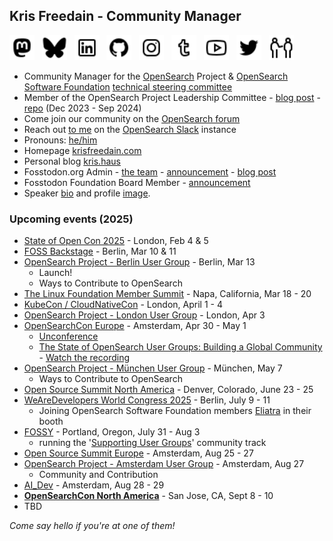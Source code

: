 ## Kris Freedain - Community Manager

<a rel="me" href="https://fosstodon.org/@krisfreedain"><img height="40" src="/images/icons8-mastodon-32.png"></a>&nbsp;&nbsp;
<a rel="me" href="https://bsky.app/profile/krisfreedain.com"><img height="40" src="/images/icons8-bluesky-32.png"></a>&nbsp;&nbsp;
<a href="https://www.linkedin.com/in/krisfreedain"><img height="40" src="/images/icons8-linkedin-32.png"></a>&nbsp;&nbsp;
<a href="https://github.com/krisfreedain"><img height="40" src="/images/icons8-github-32.png"></a>&nbsp;&nbsp;
<a href="https://instagram.com/krisf"><img height="40" src="/images/icons8-instagram-32.png"></a>&nbsp;&nbsp;
<a href="http://krisfreedain.tumblr.com/"><img height="40" src="/images/icons8-tumblr-32.png"></a>&nbsp;&nbsp;
<a href="https://www.youtube.com/c/KrisFreedain"><img height="40" src="/images/icons8-youtube-32.png"></a>&nbsp;&nbsp;
<a href="https://twitter.com/KrisFreedain"><img height="40" src="/images/icons8-twitter-32.png"></a>&nbsp;&nbsp;
<a href="https://en.pronouns.page/he"><img height="40" src="/images/icons8-he-32.png"></a>&nbsp;&nbsp;

- Community Manager for the [OpenSearch](https://opensearch.org/) Project & [OpenSearch Software Foundation](https://foundation.opensearch.org/) [technical steering committee](https://github.com/opensearch-project/technical-steering)
- Member of the OpenSearch Project Leadership Committee - [blog post](https://opensearch.org/blog/announcing-opensearch-project-leadership-committee/) - [repo](https://github.com/opensearch-project/community/tree/main/leadership-committee) (Dec 2023 - Sep 2024)
- Come join our community on the [OpenSearch forum](https://forum.opensearch.org/)
- Reach out [to me](https://opensearch.slack.com/team/U04JP3AR3A6) on the [OpenSearch Slack](https://opensearch.org/slack.html) instance
- Pronouns: [he/him](https://en.pronouns.page/he)
- Homepage [krisfreedain.com](https://krisfreedain.com/)
- Personal blog [kris.haus](https://kris.haus/)
- Fosstodon.org Admin - [the team](https://hub.fosstodon.org/team/) - [announcement](https://hub.fosstodon.org/brandon-and-kris-join-new-admins) - [blog post](https://krisfreedain.com/fosstodon-admin-team/)
- Fosstodon Foundation Board Member - [announcement](https://hub.fosstodon.org/introducing-the-fosstodon-foundation)
- Speaker [bio](https://github.com/krisfreedain/krisfreedain/blob/main/about.md) and profile [image](https://github.com/krisfreedain/krisfreedain/blob/main/images/krisfreedain-profile.jpg).

### Upcoming events (2025)
- [State of Open Con 2025](https://stateofopencon.com/) - London, Feb 4 & 5
- [FOSS Backstage](https://25.foss-backstage.de/) - Berlin, Mar 10 & 11
- [OpenSearch Project - Berlin User Group](https://www.meetup.com/opensearch-project-berlin/events/305608182) - Berlin, Mar 13
  - Launch!
  - Ways to Contribute to OpenSearch
- [The Linux Foundation Member Summit](https://events.linuxfoundation.org/lf-member-summit/) - Napa, California, Mar 18 - 20
- [KubeCon / CloudNativeCon](https://events.linuxfoundation.org/kubecon-cloudnativecon-europe/) - London, April 1 - 4
- [OpenSearch Project - London User Group](https://www.meetup.com/opensearch-project-london/events/305923918) - London, Apr 3
- [OpenSearchCon Europe](https://events.linuxfoundation.org/opensearchcon-europe/) - Amsterdam, Apr 30 - May 1
  - [Unconference](https://events.linuxfoundation.org/opensearchcon-europe/program/unconference/)
  - [The State of OpenSearch User Groups: Building a Global Community](https://sched.co/1uxtJ) - [Watch the recording](https://youtu.be/Y_SLYIuAxks?si=OTGKvjFvt3Vz0aED)
- [OpenSearch Project - München User Group](https://www.meetup.com/opensearch-project-munchen/events/306551658) - München, May 7
  - Ways to Contribute to OpenSearch
- [Open Source Summit North America](https://events.linuxfoundation.org/open-source-summit-north-america/) - Denver, Colorado, June 23 - 25
- [WeAreDevelopers World Congress 2025](https://www.wearedevelopers.com/world-congress) - Berlin, July 9 - 11
  - Joining OpenSearch Software Foundation members [Eliatra](https://eliatra.com/) in their booth
- [FOSSY](https://2025.fossy.us/) - Portland, Oregon, July 31 - Aug 3
  - running the '[Supporting User Groups](https://2025.fossy.us/schedule/#friday)' community track
- [Open Source Summit Europe](https://events.linuxfoundation.org/open-source-summit-europe/) - Amsterdam, Aug 25 - 27
- [OpenSearch Project - Amsterdam User Group](https://www.meetup.com/opensearch-project-amsterdam/events/310472171/) - Amsterdam, Aug 27
  - Community and Contribution
- [AI_Dev](https://events.linuxfoundation.org/ai-dev-europe/) - Amsterdam, Aug 28 - 29
- **[OpenSearchCon North America](https://events.linuxfoundation.org/opensearchcon-north-america/)** - San Jose, CA, Sept 8 - 10
- TBD

_Come say hello if you're at one of them!_

<!--
**krisfreedain/krisfreedain** is a ✨ _special_ ✨ repository because its `README.md` (this file) appears on your GitHub profile.

- A little bit about me on my [profile page](https://krisfreedain.github.io/)

Here are some ideas to get you started:


- 🌱 I’m currently learning ...
- 🤔 I’m looking for help with ...
- 💬 Ask me about ...
- 📫 How to reach me: ...
- :bird: Reach out on Twitter [@KrisFreedain](https://twitter.com/KrisFreedain)

- ⚡ Fun fact: ...
-->
